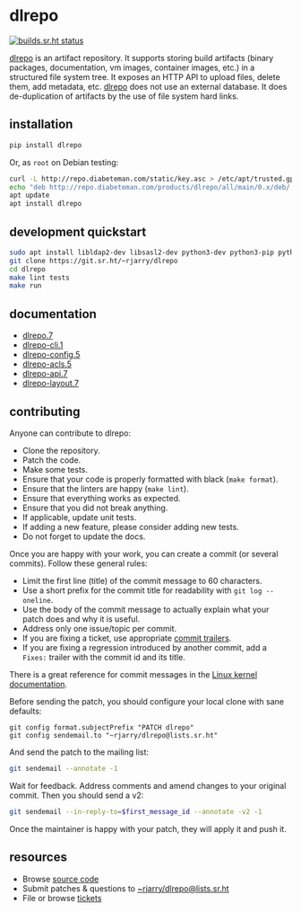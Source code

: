 # dlrepo

[![builds.sr.ht status](https://builds.sr.ht/~rjarry/dlrepo.svg)](https://builds.sr.ht/~rjarry/dlrepo)

[dlrepo][hub] is an artifact repository. It supports storing build artifacts
(binary packages, documentation, vm images, container images, etc.) in
a structured file system tree. It exposes an HTTP API to upload files, delete
them, add metadata, etc. [dlrepo][hub] does not use an external database. It
does de-duplication of artifacts by the use of file system hard links.

[hub]: https://sr.ht/~rjarry/dlrepo/

## installation

```sh
pip install dlrepo
```

Or, as `root` on Debian testing:

```sh
curl -L http://repo.diabeteman.com/static/key.asc > /etc/apt/trusted.gpg.d/repo-diabeteman-com.asc
echo "deb http://repo.diabeteman.com/products/dlrepo/all/main/0.x/deb/ /" > /etc/apt/sources.list.d/dlrepo.list
apt update
apt install dlrepo
```

## development quickstart

```sh
sudo apt install libldap2-dev libsasl2-dev python3-dev python3-pip python3-venv sassc
git clone https://git.sr.ht/~rjarry/dlrepo
cd dlrepo
make lint tests
make run
```

## documentation

* [dlrepo.7](https://git.sr.ht/~rjarry/dlrepo/tree/main/item/docs/dlrepo.7.scdoc)
* [dlrepo-cli.1](https://git.sr.ht/~rjarry/dlrepo/tree/main/item/docs/dlrepo-cli.1.scdoc)
* [dlrepo-config.5](https://git.sr.ht/~rjarry/dlrepo/tree/main/item/docs/dlrepo-config.5.scdoc)
* [dlrepo-acls.5](https://git.sr.ht/~rjarry/dlrepo/tree/main/item/docs/dlrepo-acls.5.scdoc)
* [dlrepo-api.7](https://git.sr.ht/~rjarry/dlrepo/tree/main/item/docs/dlrepo-api.7.scdoc)
* [dlrepo-layout.7](https://git.sr.ht/~rjarry/dlrepo/tree/main/item/docs/dlrepo-layout.7.scdoc)

## contributing

Anyone can contribute to dlrepo:

* Clone the repository.
* Patch the code.
* Make some tests.
* Ensure that your code is properly formatted with black (`make format`).
* Ensure that the linters are happy (`make lint`).
* Ensure that everything works as expected.
* Ensure that you did not break anything.
* If applicable, update unit tests.
* If adding a new feature, please consider adding new tests.
* Do not forget to update the docs.

Once you are happy with your work, you can create a commit (or several
commits). Follow these general rules:

* Limit the first line (title) of the commit message to 60 characters.
* Use a short prefix for the commit title for readability with `git log --oneline`.
* Use the body of the commit message to actually explain what your patch does
  and why it is useful.
* Address only one issue/topic per commit.
* If you are fixing a ticket, use appropriate
  [commit trailers](https://man.sr.ht/git.sr.ht/#referencing-tickets-in-git-commit-messages).
* If you are fixing a regression introduced by another commit, add a `Fixes:`
  trailer with the commit id and its title.

There is a great reference for commit messages in the
[Linux kernel documentation](https://www.kernel.org/doc/html/latest/process/submitting-patches.html#describe-your-changes).

Before sending the patch, you should configure your local clone with sane
defaults:

```
git config format.subjectPrefix "PATCH dlrepo"
git config sendemail.to "~rjarry/dlrepo@lists.sr.ht"
```

And send the patch to the mailing list:

```sh
git sendemail --annotate -1
```

Wait for feedback. Address comments and amend changes to your original commit.
Then you should send a v2:

```sh
git sendemail --in-reply-to=$first_message_id --annotate -v2 -1
```

Once the maintainer is happy with your patch, they will apply it and push it.

## resources

* Browse [source code](https://git.sr.ht/~rjarry/dlrepo)
* Submit patches & questions to
  [~rjarry/dlrepo@lists.sr.ht](https://lists.sr.ht/~rjarry/dlrepo)
* File or browse [tickets](https://todo.sr.ht/~rjarry/dlrepo)
